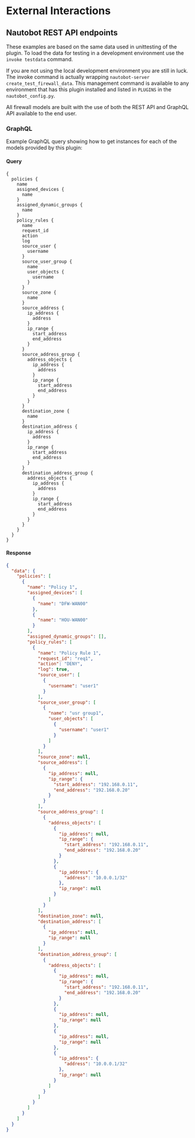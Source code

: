 # External Interactions

## Nautobot REST API endpoints

These examples are based on the same data used in unittesting of the plugin. To load the data for testing in a development environment use the `invoke testdata` command.

If you are not using the local development environment you are still in luck. The invoke command is actually wrapping `nautobot-server create_test_firewall_data`. This management command is available to any environment that has this plugin installed and listed in `PLUGINS` in the `nautobot_config.py`.

All firewall models are built with the use of both the REST API and GraphQL API available to the end user.

### GraphQL

Example GraphQL query showing how to get instances for each of the models provided by this plugin:

####  Query

```no-highlight
{
  policies {
    name
    assigned_devices {
      name
    }
    assigned_dynamic_groups {
      name
    }
    policy_rules {
      name
      request_id
      action
      log
      source_user {
        username
      }
      source_user_group {
        name
        user_objects {
          username
        }
      }
      source_zone {
        name
      }
      source_address {
        ip_address {
          address
        }
        ip_range {
          start_address
          end_address
        }
      }
      source_address_group {
        address_objects {
          ip_address {
            address
          }
          ip_range {
            start_address
            end_address
          }
        }
      }
      destination_zone {
        name
      }
      destination_address {
        ip_address {
          address
        }
        ip_range {
          start_address
          end_address
        }
      }
      destination_address_group {
        address_objects {
          ip_address {
            address
          }
          ip_range {
            start_address
            end_address
          }
        }
      }
    }
  }
}
```

#### Response

```json
{
  "data": {
    "policies": [
      {
        "name": "Policy 1",
        "assigned_devices": [
          {
            "name": "DFW-WAN00"
          },
          {
            "name": "HOU-WAN00"
          }
        ],
        "assigned_dynamic_groups": [],
        "policy_rules": [
          {
            "name": "Policy Rule 1",
            "request_id": "req1",
            "action": "DENY",
            "log": true,
            "source_user": [
              {
                "username": "user1"
              }
            ],
            "source_user_group": [
              {
                "name": "usr group1",
                "user_objects": [
                  {
                    "username": "user1"
                  }
                ]
              }
            ],
            "source_zone": null,
            "source_address": [
              {
                "ip_address": null,
                "ip_range": {
                  "start_address": "192.168.0.11",
                  "end_address": "192.168.0.20"
                }
              }
            ],
            "source_address_group": [
              {
                "address_objects": [
                  {
                    "ip_address": null,
                    "ip_range": {
                      "start_address": "192.168.0.11",
                      "end_address": "192.168.0.20"
                    }
                  },
                  {
                    "ip_address": {
                      "address": "10.0.0.1/32"
                    },
                    "ip_range": null
                  }
                ]
              }
            ],
            "destination_zone": null,
            "destination_address": [
              {
                "ip_address": null,
                "ip_range": null
              }
            ],
            "destination_address_group": [
              {
                "address_objects": [
                  {
                    "ip_address": null,
                    "ip_range": {
                      "start_address": "192.168.0.11",
                      "end_address": "192.168.0.20"
                    }
                  },
                  {
                    "ip_address": null,
                    "ip_range": null
                  },
                  {
                    "ip_address": null,
                    "ip_range": null
                  },
                  {
                    "ip_address": {
                      "address": "10.0.0.1/32"
                    },
                    "ip_range": null
                  }
                ]
              }
            ]
          }
        ]
      }
    ]
  }
}
```
